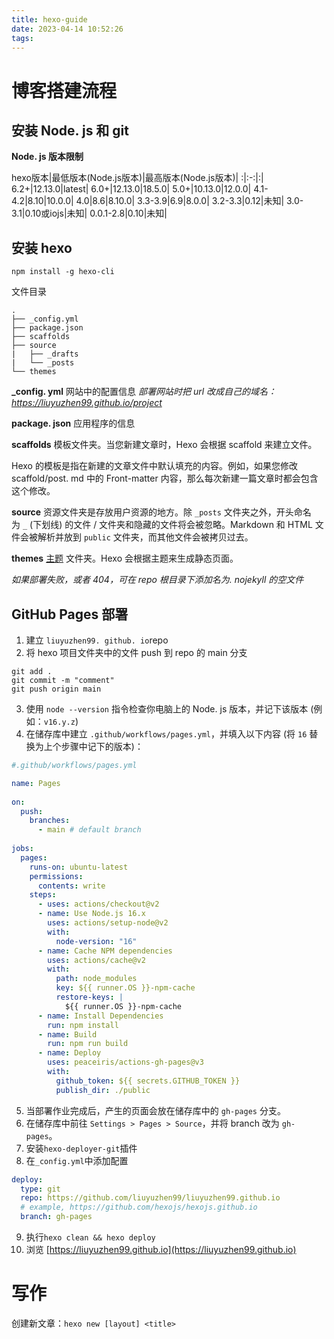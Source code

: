 ```yaml
---
title: hexo-guide
date: 2023-04-14 10:52:26
tags:
---
```




# 博客搭建流程

## 安装 Node. js 和 git
**Node. js 版本限制**


hexo版本|最低版本(Node.js版本)|最高版本(Node.js版本)|
:|:-:|:|
6.2+|12.13.0|latest|
6.0+|12.13.0|18.5.0|
5.0+|10.13.0|12.0.0|
4.1-4.2|8.10|10.0.0|
4.0|8.6|8.10.0|
3.3-3.9|6.9|8.0.0|
3.2-3.3|0.12|未知|
3.0-3.1|0.10或iojs|未知|
0.0.1-2.8|0.10|未知|


## 安装 hexo 
`npm install -g hexo-cli`
<!-- more -->
文件目录
```tree
.  
├── _config.yml  
├── package.json  
├── scaffolds  
├── source  
|   ├── _drafts  
|   └── _posts  
└── themes
```

**\_config. yml**
网站中的配置信息
*部署网站时把 url 改成自己的域名：https://liuyuzhen99.github.io/project*

**package. json**
应用程序的信息

**scaffolds**
模板文件夹。当您新建文章时，Hexo 会根据 scaffold 来建立文件。

Hexo 的模板是指在新建的文章文件中默认填充的内容。例如，如果您修改 scaffold/post. md 中的 Front-matter 内容，那么每次新建一篇文章时都会包含这个修改。

**source**
资源文件夹是存放用户资源的地方。除 `_posts` 文件夹之外，开头命名为 `_` (下划线) 的文件 / 文件夹和隐藏的文件将会被忽略。Markdown 和 HTML 文件会被解析并放到 `public` 文件夹，而其他文件会被拷贝过去。

**themes**
[主题](https://hexo.io/zh-cn/docs/themes) 文件夹。Hexo 会根据主题来生成静态页面。

*如果部署失败，或者 404，可在 repo 根目录下添加名为. nojekyll 的空文件*

## GitHub Pages 部署

1. 建立 `liuyuzhen99. github. io`repo
2. 将 hexo 项目文件夹中的文件 push 到 repo 的 main 分支
```git
git add .
git commit -m "comment"
git push origin main
```

3. 使用 `node --version` 指令检查你电脑上的 Node. js 版本，并记下该版本 (例如：`v16.y.z`)
4. 在储存库中建立 `.github/workflows/pages.yml`，并填入以下内容 (将 `16` 替换为上个步骤中记下的版本)：

```yml
#.github/workflows/pages.yml

name: Pages  
  
on:  
  push:  
    branches:  
      - main # default branch  
  
jobs:  
  pages:  
    runs-on: ubuntu-latest  
    permissions:  
      contents: write  
    steps:  
      - uses: actions/checkout@v2  
      - name: Use Node.js 16.x  
        uses: actions/setup-node@v2  
        with:  
          node-version: "16"  
      - name: Cache NPM dependencies  
        uses: actions/cache@v2  
        with:  
          path: node_modules  
          key: ${{ runner.OS }}-npm-cache  
          restore-keys: |  
            ${{ runner.OS }}-npm-cache  
      - name: Install Dependencies  
        run: npm install  
      - name: Build  
        run: npm run build  
      - name: Deploy  
        uses: peaceiris/actions-gh-pages@v3  
        with:  
          github_token: ${{ secrets.GITHUB_TOKEN }}  
          publish_dir: ./public
```  

5. 当部署作业完成后，产生的页面会放在储存库中的 `gh-pages` 分支。
6. 在储存库中前往 `Settings > Pages > Source`，并将 branch 改为 `gh-pages`。
7. 安装`hexo-deployer-git`插件
8. 在`_config.yml`中添加配置
```yml
deploy:  
  type: git  
  repo: https://github.com/liuyuzhen99/liuyuzhen99.github.io  
  # example, https://github.com/hexojs/hexojs.github.io  
  branch: gh-pages
```
9. 执行`hexo clean && hexo deploy`
10. 浏览 [https://liuyuzhen99.github.io](https://liuyuzhen99.github.io)


# 写作
创建新文章：`hexo new [layout] <title>`